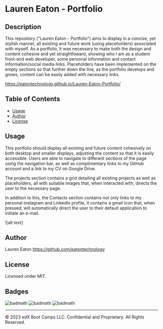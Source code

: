 # Lauren Eaton - Portfolio

## Description 

This repository ("Lauren Eaton - Portfolio") aims to display in a concise, yet stylish manner, all existing and future work (using placeholders) associated with myself. As a portfolio, it was necessary to make both the design and content cohesive and yet straightfoward, showing who I am as a student front-end web developer, some personal information and contact information/social media links. Placeholders have been implemented on the empty sections so that further down the line, as the portfolio develops and grows, content can be easily added with necessary links.

https://eatontechnology.github.io/Lauren-Eaton-Portfolio/

## Table of Contents 

* [Usage](#usage)
* [Author](#author)
* [License](#license)

## Usage 

This portfolio should display all existing and future content cohesively on both desktop and smaller displays, adjusting the content so that it is easily accessible. Users are able to navigate to different sections of the page using the navigation bar, as well as complimentary links to my GitHub account and a link to my CV on Google Drive.

The projects section contains a grid detailing all existing projects as well as placeholders, all with suitable images that, when interacted with, directs the user to the necessary page.

In addition to this, the Contacts section contains not only links to my personal instagram and LinkedIn profile, it contains a gmail icon that, when pressed, will automatically direct the user to their default application to initiate an e-mail.

![alt text]

## Author

Lauren Eaton
https://github.com/eatontechnology

## License

Licensed under MIT.

## Badges

![badmath](https://img.shields.io/badge/HTML%20-%20blue)
![badmath](https://img.shields.io/badge/CSS%20-%20purple)
![badmath](https://img.shields.io/badge/MIT%20-%20License%20-%20green)

---

© 2023 edX Boot Camps LLC. Confidential and Proprietary. All Rights Reserved.